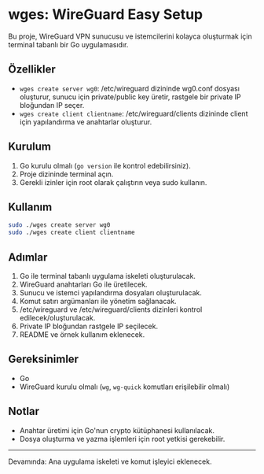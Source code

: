 # wges: WireGuard Easy Setup

Bu proje, WireGuard VPN sunucusu ve istemcilerini kolayca oluşturmak için terminal tabanlı bir Go uygulamasıdır.

## Özellikler
- `wges create server wg0`: /etc/wireguard dizininde wg0.conf dosyası oluşturur, sunucu için private/public key üretir, rastgele bir private IP bloğundan IP seçer.
- `wges create client clientname`: /etc/wireguard/clients dizininde client için yapılandırma ve anahtarlar oluşturur.

## Kurulum
1. Go kurulu olmalı (`go version` ile kontrol edebilirsiniz).
2. Proje dizininde terminal açın.
3. Gerekli izinler için root olarak çalıştırın veya sudo kullanın.

## Kullanım
```sh
sudo ./wges create server wg0
sudo ./wges create client clientname
```

## Adımlar
1. Go ile terminal tabanlı uygulama iskeleti oluşturulacak.
2. WireGuard anahtarları Go ile üretilecek.
3. Sunucu ve istemci yapılandırma dosyaları oluşturulacak.
4. Komut satırı argümanları ile yönetim sağlanacak.
5. /etc/wireguard ve /etc/wireguard/clients dizinleri kontrol edilecek/oluşturulacak.
6. Private IP bloğundan rastgele IP seçilecek.
7. README ve örnek kullanım eklenecek.

## Gereksinimler
- Go
- WireGuard kurulu olmalı (`wg`, `wg-quick` komutları erişilebilir olmalı)

## Notlar
- Anahtar üretimi için Go'nun crypto kütüphanesi kullanılacak.
- Dosya oluşturma ve yazma işlemleri için root yetkisi gerekebilir.

---

Devamında: Ana uygulama iskeleti ve komut işleyici eklenecek.
